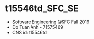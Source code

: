 # t15546td_SFC_SE
- Software Engineering @SFC Fall 2019
- Do Tuan Anh - 71575469
- CNS id: t15546td
